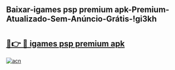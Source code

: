 
## Baixar-igames psp premium apk-Premium-Atualizado-Sem-Anúncio-Grátis-!gi3kh

# <h2><a href="https://andorid.site?title=igames_psp_premium_apk&ref=27">🔗👉 🔴 igames psp premium apk</a></h2>

[![acn](https://github.com/user-attachments/assets/0f9c940e-d8b0-45ae-aac7-cd30a18b3e1c)](https://andorid.site?title=igames_psp_premium_apk&ref=27)

